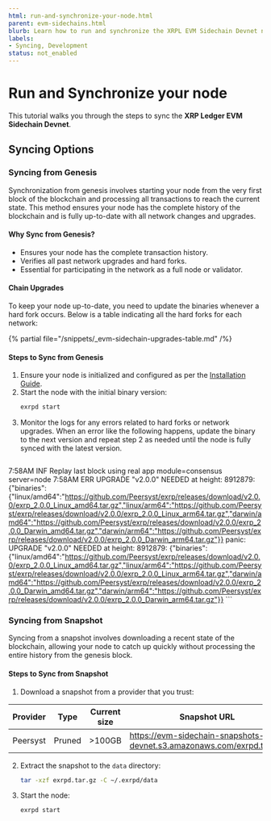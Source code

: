 ```yaml
---
html: run-and-synchronize-your-node.html
parent: evm-sidechains.html
blurb: Learn how to run and synchronize the XRPL EVM Sidechain Devnet node.
labels:
- Syncing, Development
status: not_enabled
---
```


# Run and Synchronize your node

This tutorial walks you through the steps to sync the **XRP Ledger EVM Sidechain Devnet**.

## Syncing Options

### Syncing from Genesis

Synchronization from genesis involves starting your node from the very first block of the blockchain and processing all transactions to reach the current state. This method ensures your node has the complete history of the blockchain and is fully up-to-date with all network changes and upgrades.

#### Why Sync from Genesis?

- Ensures your node has the complete transaction history.
- Verifies all past network upgrades and hard forks.
- Essential for participating in the network as a full node or validator.

#### Chain Upgrades

To keep your node up-to-date, you need to update the binaries whenever a hard fork occurs. Below is a table indicating all the hard forks for each network:

{% partial file="/snippets/_evm-sidechain-upgrades-table.md" /%}

#### Steps to Sync from Genesis

1. Ensure your node is initialized and configured as per the [Installation Guide](join-evm-sidechain-devnet.md#installation-methods).
2. Start the node with the initial binary version:
    ```bash
    exrpd start
    ```
3. Monitor the logs for any errors related to hard forks or network upgrades. When an error like the following happens, update the binary to the next version and repeat step 2 as needed until the node is fully synced with the latest version.
    ```text
7:58AM INF Replay last block using real app module=consensus server=node
7:58AM ERR UPGRADE "v2.0.0" NEEDED at height: 8912879: {"binaries":{"linux/amd64":"https://github.com/Peersyst/exrp/releases/download/v2.0.0/exrp_2.0.0_Linux_amd64.tar.gz","linux/arm64":"https://github.com/Peersyst/exrp/releases/download/v2.0.0/exrp_2.0.0_Linux_arm64.tar.gz","darwin/amd64":"https://github.com/Peersyst/exrp/releases/download/v2.0.0/exrp_2.0.0_Darwin_amd64.tar.gz","darwin/arm64":"https://github.com/Peersyst/exrp/releases/download/v2.0.0/exrp_2.0.0_Darwin_arm64.tar.gz"}}
panic: UPGRADE "v2.0.0" NEEDED at height: 8912879: {"binaries":{"linux/amd64":"https://github.com/Peersyst/exrp/releases/download/v2.0.0/exrp_2.0.0_Linux_amd64.tar.gz","linux/arm64":"https://github.com/Peersyst/exrp/releases/download/v2.0.0/exrp_2.0.0_Linux_arm64.tar.gz","darwin/amd64":"https://github.com/Peersyst/exrp/releases/download/v2.0.0/exrp_2.0.0_Darwin_amd64.tar.gz","darwin/arm64":"https://github.com/Peersyst/exrp/releases/download/v2.0.0/exrp_2.0.0_Darwin_arm64.tar.gz"}}
    ```

### Syncing from Snapshot

Syncing from a snapshot involves downloading a recent state of the blockchain, allowing your node to catch up quickly without processing the entire history from the genesis block.

#### Steps to Sync from Snapshot

1. Download a snapshot from a provider that you trust:

| Provider | Type   | Current size | Snapshot URL                                                          |
|----------|--------|--------------|-----------------------------------------------------------------------|
| Peersyst | Pruned | >100GB       | https://evm-sidechain-snapshots-devnet.s3.amazonaws.com/exrpd.tar.lz4 |

2. Extract the snapshot to the `data` directory:
    ```bash
    tar -xzf exrpd.tar.gz -C ~/.exrpd/data
    ```
3. Start the node:
    ```bash
    exrpd start
    ```
